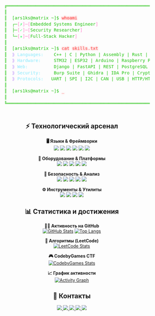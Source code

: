 <div align="center">
  <pre style="color: #20C20E; font-family: 'Fira Code', monospace; font-size: 14px; line-height: 1.4;">
    ╔════════════════════════════════════════════════════════════════════════════════════════════╗
    ║                                                                                            ║
    ║  <span style="color: #20C20E;">[ars1ks@matrix ~]$</span> <span style="color: #FF5555; text-shadow: 0 0 5px #FF5555;">whoami</span>                                                              ║
    ║  <span style="color: #20C20E;">┌─</span><span style="color: #FF79C6;">[</span><span style="color: #50FA7B;">✗</span><span style="color: #FF79C6;">]─[</span>Embedded Systems Engineer<span style="color: #FF79C6;">]</span>                                                  ║
    ║  <span style="color: #20C20E;">├─</span><span style="color: #FF79C6;">[</span><span style="color: #50FA7B;">✓</span><span style="color: #FF79C6;">]─[</span>Security Researcher<span style="color: #FF79C6;">]</span>                                                          ║
    ║  <span style="color: #20C20E;">└─</span><span style="color: #FF79C6;">[</span><span style="color: #50FA7B;">★</span><span style="color: #FF79C6;">]─[</span>Full-Stack Hacker<span style="color: #FF79C6;">]</span>                                                            ║
    ║                                                                                            ║
    ║  <span style="color: #20C20E;">[ars1ks@matrix ~]$</span> <span style="color: #FF5555; text-shadow: 0 0 5px #FF5555;">cat skills.txt</span>                                                  ║
    ║  <span style="color: #BD93F9;">⟫</span> <span style="color: #8BE9FD;">Languages:</span>    C++ | C | Python | Assembly | Rust | SQL                                ║
    ║  <span style="color: #BD93F9;">⟫</span> <span style="color: #8BE9FD;">Hardware:</span>     STM32 | ESP32 | Arduino | Raspberry Pi | FPGA                         ║
    ║  <span style="color: #BD93F9;">⟫</span> <span style="color: #8BE9FD;">Web:</span>          Django | FastAPI | REST | PostgreSQL | HTML/CSS/JS                   ║
    ║  <span style="color: #BD93F9;">⟫</span> <span style="color: #8BE9FD;">Security:</span>     Burp Suite | Ghidra | IDA Pro | Cryptography | Pentesting            ║
    ║  <span style="color: #BD93F9;">⟫</span> <span style="color: #8BE9FD;">Protocols:</span>   UART | SPI | I2C | CAN | USB | HTTP/HTTPS | MQTT                     ║
    ║                                                                                            ║
    ║  <span style="color: #20C20E;">[ars1ks@matrix ~]$</span> <span style="color: #FF5555; text-shadow: 0 0 5px #FF5555; animation: blink 1s infinite;">_</span>                                                               ║
    ║                                                                                            ║
    ╚════════════════════════════════════════════════════════════════════════════════════════════╝
  </pre>
</div>

<h2 align="center">⚡ Технологический арсенал</h2>

<div align="center">
  
**🖥️ Языки & Фреймворки**  
<img src="https://img.shields.io/badge/C++-00599C?style=for-the-plastic&logo=c%2B%2B&logoColor=white&logoWidth=20"/> 
<img src="https://img.shields.io/badge/C-A8B9CC?style=for-the-plastic&logo=c&logoColor=white&logoWidth=20"/> 
<img src="https://img.shields.io/badge/Python-3776AB?style=for-the-plastic&logo=python&logoColor=white"/> 
<img src="https://img.shields.io/badge/Rust-000000?style=for-the-plastic&logo=rust&logoColor=white"/>
<img src="https://img.shields.io/badge/Django-092E20?style=for-the-plastic&logo=django&logoColor=white"/>
<img src="https://img.shields.io/badge/FastAPI-009688?style=for-the-plastic&logo=fastapi&logoColor=white"/>

**🔌 Оборудование & Платформы**  
<img src="https://img.shields.io/badge/STM32-03234B?style=for-the-plastic&logo=stmicroelectronics&logoColor=white"/> 
<img src="https://img.shields.io/badge/ESP32-E7352C?style=for-the-plastic&logo=espressif&logoColor=white"/> 
<img src="https://img.shields.io/badge/Arduino-00979D?style=for-the-plastic&logo=arduino&logoColor=white"/>
<img src="https://img.shields.io/badge/Raspberry_Pi-A22846?style=for-the-plastic&logo=raspberrypi&logoColor=white"/>
<img src="https://img.shields.io/badge/FPGA-7F52FF?style=for-the-plastic&logo=xilinx&logoColor=white"/>

**🔐 Безопасность & Анализ**  
<img src="https://img.shields.io/badge/Burp_Suite-000000?style=for-the-plastic&logo=burpsuite&logoColor=white"/> 
<img src="https://img.shields.io/badge/Ghidra-007ACC?style=for-the-plastic&logo=ghidra&logoColor=white"/> 
<img src="https://img.shields.io/badge/IDA_Pro-000000?style=for-the-plastic&logo=hex-rays&logoColor=white"/> 
<img src="https://img.shields.io/badge/Radare2-5D8FDF?style=for-the-plastic&logo=radare&logoColor=white"/>
<img src="https://img.shields.io/badge/Pentesting-FF6D00?style=for-the-plastic&logo=metasploit&logoColor=white"/>

**⚙️ Инструменты & Утилиты**  
<img src="https://img.shields.io/badge/OpenOCD-3DDC84?style=for-the-plastic&logo=gnu&logoColor=white"/> 
<img src="https://img.shields.io/badge/GDB-4B32C3?style=for-the-plastic&logo=gnu&logoColor=white"/> 
<img src="https://img.shields.io/badge/QEMU-FF6600?style=for-the-plastic&logo=qemu&logoColor=white"/>
<img src="https://img.shields.io/badge/Docker-2496ED?style=for-the-plastic&logo=docker&logoColor=white"/>

</div>

<h2 align="center">📊 Статистика и достижения</h2>

<div align="center">
  
**👨‍💻 Активность на GitHub**  
[![GitHub Stats](https://github-readme-stats.vercel.app/api?username=ars1ks&show_icons=true&theme=radical&hide_border=true&include_all_commits=true&count_private=true)](https://github.com/ars1ks)
[![Top Langs](https://github-readme-stats.vercel.app/api/top-langs/?username=ars1ks&layout=compact&theme=radical&hide_border=true)](https://github.com/ars1ks)

**🧠 Алгоритмы (LeetCode)**  
[![LeetCode Stats](https://leetcard.jacoblin.cool/ars1ks?theme=dark&font=JetBrains%20Mono&ext=contest)](https://leetcode.com/ars1ks/)

**🎮 CodebyGames CTF**  
[![CodebyGames Stats](https://codeby.games/api/promo/stat_svg/ars1ks/dark)](https://codeby.games/profile/ars1ks)

**📈 График активности**  
[![Activity Graph](https://github-readme-activity-graph.vercel.app/graph?username=ars1ks&theme=react-dark&hide_border=true&area=true&custom_title=GitHub%20Activity)](https://github.com/ars1ks)

</div>

<h2 align="center">📡 Контакты</h2>

<p align="center">
  <a href="mailto:your@email.com">
    <img src="https://img.shields.io/badge/Email-D14836?style=for-the-plastic&logo=gmail&logoColor=white"/>
  </a>
  <a href="https://t.me/your_telegram">
    <img src="https://img.shields.io/badge/Telegram-26A5E4?style=for-the-plastic&logo=telegram&logoColor=white"/>
  </a>
  <a href="https://linkedin.com/in/your-profile">
    <img src="https://img.shields.io/badge/LinkedIn-0A66C2?style=for-the-plastic&logo=linkedin&logoColor=white"/>
  </a>
  <a href="https://codeby.games/profile/ars1ks">
    <img src="https://img.shields.io/badge/CodebyGames-FF6C37?style=for-the-plastic&logo=gamejolt&logoColor=white"/>
  </a>
  <a href="https://leetcode.com/ars1ks/">
    <img src="https://img.shields.io/badge/LeetCode-FFA116?style=for-the-plastic&logo=leetcode&logoColor=white"/>
  </a>
</p>
